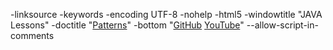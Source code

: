
-linksource -keywords -encoding UTF-8 -nohelp -html5 -windowtitle "JAVA Lessons" -doctitle "<a href="https://github.com/Vachok/Java_Lessons/milestone/7" target=_blank>Patterns</a>" -bottom "<a href="https://github.com/Vachok/Java_Lessons/projects/1">GitHub</a> <a href="https://www.youtube.com/playlist?list=PL786bPIlqEjRDXpAKYbzpdTaOYsWyjtCX" target=_blank>YouTube</a>" --allow-script-in-comments
